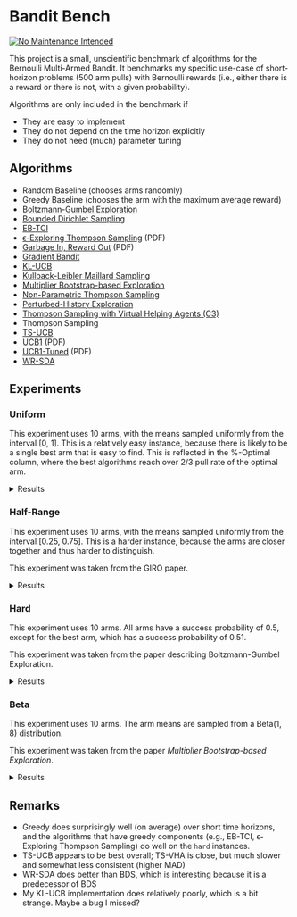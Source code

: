 # Bandit Bench

[![No Maintenance Intended](http://unmaintained.tech/badge.svg)](http://unmaintained.tech/)

This project is a small, unscientific benchmark of algorithms for the Bernoulli
Multi-Armed Bandit. It benchmarks my specific use-case of short-horizon problems
(500 arm pulls) with Bernoulli rewards (i.e., either there is a reward or there
is not, with a given probability).

Algorithms are only included in the benchmark if

- They are easy to implement
- They do not depend on the time horizon explicitly
- They do not need (much) parameter tuning

## Algorithms

- Random Baseline (chooses arms randomly)
- Greedy Baseline (chooses the arm with the maximum average reward)
- [Boltzmann-Gumbel Exploration](https://arxiv.org/abs/1705.10257)
- [Bounded Dirichlet Sampling](https://arxiv.org/abs/2111.09724)
- [EB-TCI](https://arxiv.org/abs/2206.05979)
- [ϵ-Exploring Thompson Sampling](https://proceedings.mlr.press/v202/jin23b/jin23b.pdf) (PDF)
- [Garbage In, Reward Out](http://proceedings.mlr.press/v97/kveton19a/kveton19a.pdf) (PDF)
- [Gradient Bandit](https://arxiv.org/abs/2402.17235)
- [KL-UCB](https://arxiv.org/abs/1102.2490)
- [Kullback-Leibler Maillard Sampling](https://arxiv.org/abs/2304.14989)
- [Multiplier Bootstrap-based Exploration](https://arxiv.org/abs/2302.01543)
- [Non-Parametric Thompson Sampling](https://proceedings.mlr.press/v117/riou20a.html)
- [Perturbed-History Exploration](https://arxiv.org/abs/1902.10089)
- [Thompson Sampling with Virtual Helping Agents (C3)](https://arxiv.org/abs/2209.08197)
- Thompson Sampling
- [TS-UCB](https://arxiv.org/abs/2006.06372)
- [UCB1](https://homes.di.unimi.it/~cesabian/Pubblicazioni/ml-02.pdf) (PDF)
- [UCB1-Tuned](https://homes.di.unimi.it/~cesabian/Pubblicazioni/ml-02.pdf) (PDF)
- [WR-SDA](https://arxiv.org/abs/2010.14323)

## Experiments

### Uniform

This experiment uses 10 arms, with the means sampled uniformly from the interval
[0, 1]. This is a relatively easy instance, because there is likely to be a
single best arm that is easy to find. This is reflected in the %-Optimal column,
where the best algorithms reach over 2/3 pull rate of the optimal arm.

<details>
<summary>Results</summary>

<!-- `> cargo run --release --bin uniform` -->
<!-- BEGIN mdsh -->
| Algorithm                                                   | %-Optimal | Regret (Mean) | Regret (Median Absolute Deviation) |  Time  |
| ----------------------------------------------------------- | --------: | ------------: | ---------------------------------: | :----: |
| TS-UCB                                                      |    72.88% |       17.8546 |                             3.5976 | 6.61s  |
| Greedy                                                      |    67.48% |       19.7483 |                             2.4973 | 0.12s  |
| Thompson Sampling with Virtual Helping Agents (Combiner C3) |    63.36% |       21.1298 |                             6.2710 | 25.21s |
| WR-SDA                                                      |    67.66% |       23.8199 |                             5.0460 | 1.66s  |
| Multiplier Bootstrap-based Exploration                      |    67.82% |       26.0614 |                             3.6393 | 6.06s  |
| ϵ-Exploring Thompson Sampling                               |    64.31% |       27.5471 |                             8.9868 | 0.18s  |
| Thompson Sampling                                           |    67.00% |       28.9445 |                             7.1632 | 0.71s  |
| KL-UCB                                                      |    67.56% |       29.6893 |                             7.4957 | 7.54s  |
| UCB1-Tuned                                                  |    62.81% |       31.7769 |                             3.6345 | 0.29s  |
| Non-Parametric Thompson Sampling                            |    64.59% |       33.8504 |                             7.0679 | 5.12s  |
| Bounded Dirichlet Sampling                                  |    64.70% |       34.2376 |                             7.1518 | 2.42s  |
| Kullback-Leibler Maillard Sampling                          |    60.53% |       37.5467 |                             8.4138 | 0.60s  |
| Perturbed-History Exploration                               |    57.78% |       37.8970 |                             5.6488 | 0.83s  |
| Garbage In, Reward Out                                      |    57.08% |       44.4496 |                             4.8697 | 0.96s  |
| EB-TCI                                                      |    42.95% |       56.0202 |                            16.1098 | 0.35s  |
| Boltzmann-Gumbel Exploration                                |    44.52% |       69.1820 |                             6.7076 | 0.43s  |
| UCB1                                                        |    34.84% |       87.3965 |                            10.1205 | 0.16s  |
| Gradient Bandit                                             |    30.56% |      111.1047 |                            17.4381 | 0.43s  |
| Gradient Bandit (with baseline)                             |    31.78% |      114.0673 |                            11.6366 | 0.45s  |
| Random                                                      |     9.99% |      205.0580 |                            30.3100 | 0.03s  |
<!-- END mdsh -->

</details>

### Half-Range

This experiment uses 10 arms, with the means sampled uniformly from the interval
\[0.25, 0.75\]. This is a harder instance, because the arms are closer together
and thus harder to distinguish.

This experiment was taken from the GIRO paper.

<details>
<summary>Results</summary>

<!-- `> cargo run --release --bin half_range` -->
<!-- BEGIN mdsh -->
| Algorithm                                                   | %-Optimal | Regret (Mean) | Regret (Median Absolute Deviation) |  Time  |
| ----------------------------------------------------------- | --------: | ------------: | ---------------------------------: | :----: |
| Thompson Sampling with Virtual Helping Agents (Combiner C3) |    44.83% |       26.7704 |                             8.7872 | 12.01s |
| Greedy                                                      |    39.00% |       28.0151 |                             9.7636 | 0.13s  |
| TS-UCB                                                      |    45.12% |       28.1337 |                             6.0061 | 5.76s  |
| ϵ-Exploring Thompson Sampling                               |    41.08% |       30.8109 |                             9.0357 | 0.18s  |
| Multiplier Bootstrap-based Exploration                      |    42.47% |       30.9818 |                             6.6402 | 5.80s  |
| WR-SDA                                                      |    38.17% |       34.3574 |                             7.8687 | 2.64s  |
| UCB1-Tuned                                                  |    39.23% |       36.0362 |                             5.7070 | 0.30s  |
| Thompson Sampling                                           |    35.68% |       40.6934 |                             7.4756 | 0.62s  |
| Perturbed-History Exploration                               |    34.15% |       42.4480 |                             7.6337 | 0.88s  |
| KL-UCB                                                      |    35.22% |       42.8549 |                             6.2878 | 8.26s  |
| EB-TCI                                                      |    30.68% |       43.1680 |                             8.8295 | 0.36s  |
| Non-Parametric Thompson Sampling                            |    33.66% |       43.8953 |                             7.4578 | 4.90s  |
| Bounded Dirichlet Sampling                                  |    33.37% |       44.9539 |                             7.9732 | 3.03s  |
| Garbage In, Reward Out                                      |    32.82% |       44.9909 |                             7.5012 | 1.19s  |
| Kullback-Leibler Maillard Sampling                          |    30.15% |       48.1212 |                             8.2677 | 0.66s  |
| Boltzmann-Gumbel Exploration                                |    25.93% |       58.3994 |                             8.7698 | 0.37s  |
| UCB1                                                        |    20.65% |       68.4993 |                            10.1090 | 0.18s  |
| Gradient Bandit                                             |    19.16% |       75.6775 |                            12.1688 | 0.41s  |
| Gradient Bandit (with baseline)                             |    18.70% |       77.4743 |                            10.5750 | 0.46s  |
| Random                                                      |     9.99% |      102.5290 |                            15.1550 | 0.03s  |
<!-- END mdsh -->

</details>

### Hard

This experiment uses 10 arms. All arms have a success probability of 0.5, except
for the best arm, which has a success probability of 0.51.

This experiment was taken from the paper describing Boltzmann-Gumbel Exploration.

<details>
<summary>Results</summary>

<!-- `> cargo run --release --bin hard` -->
<!-- BEGIN mdsh -->
| Algorithm                                                   | %-Optimal | Regret (Mean) | Regret (Median Absolute Deviation) | Time  |
| ----------------------------------------------------------- | --------: | ------------: | ---------------------------------: | :---: |
| Greedy                                                      |    16.72% |        4.1640 |                             0.1100 | 0.13s |
| ϵ-Exploring Thompson Sampling                               |    13.51% |        4.3245 |                             0.1100 | 0.20s |
| EB-TCI                                                      |    11.55% |        4.4225 |                             0.4400 | 0.47s |
| TS-UCB                                                      |    11.55% |        4.4227 |                             0.2400 | 7.50s |
| Multiplier Bootstrap-based Exploration                      |    11.47% |        4.4263 |                             0.2500 | 6.05s |
| Thompson Sampling with Virtual Helping Agents (Combiner C3) |    11.45% |        4.4273 |                             0.2600 | 5.41s |
| WR-SDA                                                      |    11.45% |        4.4275 |                             0.3200 | 1.94s |
| Non-Parametric Thompson Sampling                            |    11.16% |        4.4418 |                             0.4000 | 5.82s |
| Perturbed-History Exploration                               |    11.15% |        4.4425 |                             0.4200 | 1.11s |
| Garbage In, Reward Out                                      |    11.15% |        4.4426 |                             0.4100 | 1.25s |
| Thompson Sampling                                           |    11.15% |        4.4427 |                             0.4200 | 0.85s |
| KL-UCB                                                      |    11.02% |        4.4490 |                             0.2300 | 8.51s |
| Kullback-Leibler Maillard Sampling                          |    10.93% |        4.4533 |                             0.3400 | 0.64s |
| Bounded Dirichlet Sampling                                  |    10.86% |        4.4572 |                             0.2900 | 3.05s |
| UCB1-Tuned                                                  |    10.76% |        4.4620 |                             0.4400 | 0.37s |
| Boltzmann-Gumbel Exploration                                |    10.68% |        4.4660 |                             0.2600 | 0.45s |
| UCB1                                                        |    10.24% |        4.4880 |                             0.1600 | 0.23s |
| Gradient Bandit (with baseline)                             |    10.20% |        4.4899 |                             0.1100 | 0.45s |
| Gradient Bandit                                             |    10.18% |        4.4908 |                             0.1300 | 0.43s |
| Random                                                      |     9.98% |        4.5009 |                             0.0500 | 0.04s |
<!-- END mdsh -->

</details>

### Beta

This experiment uses 10 arms. The arm means are sampled from a Beta(1, 8) distribution.

This experiment was taken from the paper *Multiplier Bootstrap-based Exploration*.

<details>
<summary>Results</summary>

<!-- `> cargo run --release --bin beta` -->
<!-- BEGIN mdsh -->
| Algorithm                                                   | %-Optimal | Regret (Mean) | Regret (Median Absolute Deviation) |  Time  |
| ----------------------------------------------------------- | --------: | ------------: | ---------------------------------: | :----: |
| Thompson Sampling with Virtual Helping Agents (Combiner C3) |    56.91% |       23.2902 |                             7.1493 | 17.23s |
| Multiplier Bootstrap-based Exploration                      |    54.92% |       25.7531 |                             5.7460 | 5.83s  |
| TS-UCB                                                      |    54.99% |       26.7554 |                             4.4802 | 6.09s  |
| ϵ-Exploring Thompson Sampling                               |    44.70% |       33.6912 |                            12.4300 | 0.19s  |
| UCB1-Tuned                                                  |    48.78% |       34.1720 |                             5.7265 | 0.30s  |
| Garbage In, Reward Out                                      |    46.27% |       36.5880 |                             6.6192 | 0.97s  |
| Thompson Sampling                                           |    45.50% |       38.0338 |                             6.6413 | 0.64s  |
| KL-UCB                                                      |    45.13% |       38.3085 |                             5.9510 | 8.60s  |
| Non-Parametric Thompson Sampling                            |    44.28% |       39.6896 |                             6.8661 | 4.32s  |
| Greedy                                                      |    37.36% |       39.9645 |                            20.3130 | 0.16s  |
| Bounded Dirichlet Sampling                                  |    44.03% |       40.2371 |                             6.7909 | 2.74s  |
| WR-SDA                                                      |    37.82% |       40.8505 |                            18.3470 | 2.83s  |
| Kullback-Leibler Maillard Sampling                          |    41.32% |       41.7427 |                             7.4157 | 0.66s  |
| Perturbed-History Exploration                               |    41.26% |       43.0633 |                             7.6161 | 0.83s  |
| EB-TCI                                                      |    24.85% |       58.9761 |                            22.9968 | 0.36s  |
| Boltzmann-Gumbel Exploration                                |    30.21% |       59.0762 |                            11.4529 | 0.42s  |
| UCB1                                                        |    22.44% |       70.4627 |                            16.8609 | 0.17s  |
| Gradient Bandit                                             |    20.43% |       75.0125 |                            17.3070 | 0.48s  |
| Gradient Bandit (with baseline)                             |    20.06% |       75.7085 |                            17.5892 | 0.50s  |
| Random                                                      |     9.99% |       94.2791 |                            25.9206 | 0.04s  |
<!-- END mdsh -->

</details>

## Remarks

* Greedy does surprisingly well (on average) over short time horizons, and the algorithms that have greedy components
  (e.g., EB-TCI, ϵ-Exploring Thompson Sampling) do well on the `hard` instances.
* TS-UCB appears to be best overall; TS-VHA is close, but much slower and somewhat less consistent (higher MAD)
* WR-SDA does better than BDS, which is interesting because it is a predecessor of BDS
* My KL-UCB implementation does relatively poorly, which is a bit strange. Maybe a bug I missed?
